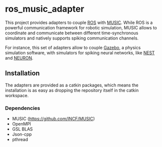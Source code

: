 # ros_music_adapter

This project provides adapters to couple [ROS](http://www.ros.org)
with [MUSIC](https://github.com/INCF/MUSIC).
While ROS is a powerful communication framework for robotic simulation,
MUSIC allows to coordinate and communicate between different
time-synchronous simulators and natively supports spiking communication
channels.

For instance, this set of adapters allow to couple
[Gazebo](http://gazebosim.org), a physics simulation software,
with simulators for spiking neural networks, like 
[NEST](http://nest-simulator.org/) and [NEURON](http://neuron.yale.edu/neuron/).

## Installation

The adapters are provided as a catkin packages, which means the
installation is as easy as dropping the repository itself in
the catkin workspace.

### Dependencies

- MUSIC (https://github.com/INCF/MUSIC)
- OpenMPI
- GSL BLAS
- Json-cpp
- pthread

